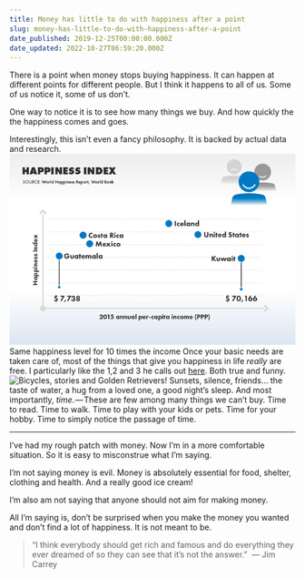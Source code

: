 ```yaml
---
title: Money has little to do with happiness after a point
slug: money-has-little-to-do-with-happiness-after-a-point
date_published: 2019-12-25T00:00:00.000Z
date_updated: 2022-10-27T06:59:20.000Z
---
```


There is a point when money stops buying happiness. It can happen at different points for different people. But I think it happens to all of us. Some of us notice it, some of us don’t.

One way to notice it is to see how many things we buy. And how quickly the the happiness comes and goes.

Interestingly, this isn’t even a fancy philosophy. It is backed by actual data and research.
![](/assets/images/Money-has-little-to-do-with-happiness-after-a-point/1-CyXXfHJ8RBV04bgncn_DJw.png)Same happiness level for 10 times the income
Once your basic needs are taken care of, most of the things that give you happiness in life *really* are free. I particularly like the 1,2 and 3 he calls out [here](https://www.youtube.com/watch?v=MNzLkdr7UIU&amp;feature=youtu.be&amp;t=2795). Both true and funny.
![Bicycles, stories and Golden Retrievers!](https://via.placeholder.com/600x300/cccccc/666666?text=Bicycles+Stories+Golden+Retrievers)
Sunsets, silence, friends… the taste of water, a hug from a loved one, a good night’s sleep. And most importantly, *time*. — These are few among many things we can’t buy.
Time to read.
Time to walk.
Time to play with your kids or pets.
Time for your hobby.
Time to simply notice the passage of time.

---

I’ve had my rough patch with money. Now I’m in a more comfortable situation. So it is easy to misconstrue what I’m saying.

I’m not saying money is evil. Money is absolutely essential for food, shelter, clothing and health. And a really good ice cream!

I’m also am not saying that anyone should not aim for making money.

All I’m saying is, don’t be surprised when you make the money you wanted and don’t find a lot of happiness. It is not meant to be.

> “I think everybody should get rich and famous and do everything they ever dreamed of so they can see that it’s not the answer.” 
> — Jim Carrey
